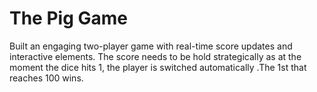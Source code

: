# The Pig Game

Built an engaging two-player game with real-time score updates and interactive elements. The score needs to be hold strategically as at the moment the dice hits 1, the player is switched automatically .The 1st that reaches 100 wins. 
